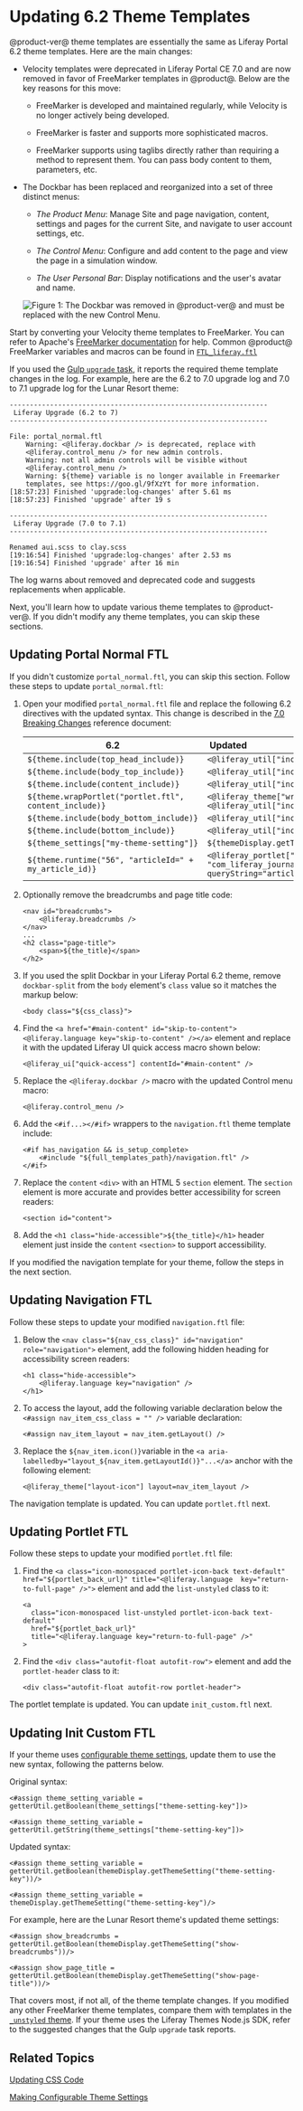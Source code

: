 # Updating 6.2 Theme Templates [](id=updating-6-2-theme-templates)

@product-ver@ theme templates are essentially the same as Liferay Portal 6.2 
theme templates. Here are the main changes:

-   Velocity templates were deprecated in Liferay Portal CE 7.0 and are now 
    removed in favor of FreeMarker templates in @product@. Below are the key 
    reasons for this move: 

    -   FreeMarker is developed and maintained regularly, while Velocity is no 
        longer actively being developed.

    -   FreeMarker is faster and supports more sophisticated macros.

    -   FreeMarker supports using taglibs directly rather than requiring a 
        method to represent them. You can pass body content to them, parameters, 
        etc.

-   The Dockbar has been replaced and reorganized into a set of three distinct 
    menus:

    -  *The Product Menu*: Manage Site and page navigation, content, settings 
       and pages for the current Site, and navigate to user account settings, 
       etc.

    -  *The Control Menu*: Configure and add content to the page and view the 
        page in a simulation window. 

    -  *The User Personal Bar*: Display notifications and the user's avatar and 
        name. 

    ![Figure 1: The Dockbar was removed in @product-ver@ and must be replaced with the new Control Menu.](../../../../images/upgrading-themes-dockbar.png) 

Start by converting your Velocity theme templates to FreeMarker. You can refer
to Apache's 
[FreeMarker documentation](https://freemarker.apache.org/docs/ref.html) 
for help. Common @product@ FreeMarker variables and macros can be found in 
[`FTL_liferay.ftl`](https://github.com/liferay/liferay-portal/blob/7.1.x/modules/apps/portal-template/portal-template-freemarker/src/main/resources/FTL_liferay.ftl)

If you used the 
[Gulp `upgrade` task](running-the-upgrade-task-for-6.2-themes), 
it reports the required theme template changes in the log. For example, here are 
the 6.2 to 7.0 upgrade log and 7.0 to 7.1 upgrade log for the Lunar Resort 
theme:

    ----------------------------------------------------------------
     Liferay Upgrade (6.2 to 7)
    ----------------------------------------------------------------

    File: portal_normal.ftl
        Warning: <@liferay.dockbar /> is deprecated, replace with 
        <@liferay.control_menu /> for new admin controls.
        Warning: not all admin controls will be visible without 
        <@liferay.control_menu />
        Warning: ${theme} variable is no longer available in Freemarker 
        templates, see https://goo.gl/9fXzYt for more information.
    [18:57:23] Finished 'upgrade:log-changes' after 5.61 ms
    [18:57:23] Finished 'upgrade' after 19 s

    ----------------------------------------------------------------
     Liferay Upgrade (7.0 to 7.1)
    ----------------------------------------------------------------
    
    Renamed aui.scss to clay.scss
    [19:16:54] Finished 'upgrade:log-changes' after 2.53 ms
    [19:16:54] Finished 'upgrade' after 16 min

The log warns about removed and deprecated code and suggests replacements when 
applicable. 

Next, you'll learn how to update various theme templates to @product-ver@. If 
you didn't modify any theme templates, you can skip these sections. 

## Updating Portal Normal FTL [](id=updating-portal-normal-ftl)

If you didn't customize `portal_normal.ftl`, you can skip this section. Follow 
these steps to update `portal_normal.ftl`:

1.  Open your modified `portal_normal.ftl` file and replace the following 6.2 
    directives with the updated syntax. This change is described in the 
    [7.0 Breaking Changes](/develop/reference/-/knowledge_base/7-0/breaking-changes#taglibs-are-no-longer-accessible-via-the-theme-variable-in-freemarker) 
    reference document:

      6.2                                |  &nbsp;Updated                                                                                                                     |
    ------------------------------------ |:------------------------------------------------------------------------------------------------------------------------------ |
    `${theme.include(top_head_include)}`                   | `<@liferay_util["include"] page=top_head_include />`                                                         |
    `${theme.include(body_top_include)}`                   | `<@liferay_util["include"] page=body_top_include />`                                                         |
    `${theme.include(content_include)}`                    | `<@liferay_util["include"] page=content_include />`                                                          |
    `${theme.wrapPortlet("portlet.ftl", content_include)}` | `<@liferay_theme["wrap-portlet"] page="portlet.ftl"> <@liferay_util["include"] page=content_include /> </@>` |
    `${theme.include(body_bottom_include)}`                | `<@liferay_util["include"] page=body_bottom_include />`                                                      |
    `${theme.include(bottom_include)}`                     | `<@liferay_util["include"] page=bottom_include />`                                                           |
    `${theme_settings["my-theme-setting"]}`                | `${themeDisplay.getThemeSetting("my-theme-setting")}`                                                                      |
    `${theme.runtime("56", "articleId=" + my_article_id)}` | `<@liferay_portlet["runtime"] portletName=`<br/>`"com_liferay_journal_content_web_portlet_JournalContentPortlet"` <br/>`queryString="articleId=" + my_article_id />`|

2.  Optionally remove the breadcrumbs and page title code:

        <nav id="breadcrumbs">		
            <@liferay.breadcrumbs />		
        </nav>
        ...
        <h2 class="page-title">
            <span>${the_title}</span>
        </h2>

3.  If you used the split Dockbar in your Liferay Portal 6.2 theme, remove 
    `dockbar-split` from the `body` element's `class` value so it matches the 
    markup below:
    
        <body class="${css_class}">

4.  Find the 
    `<a href="#main-content" id="skip-to-content"><@liferay.language key="skip-to-content" /></a>` 
    element and replace it with the updated Liferay UI quick access macro shown 
    below:
    
        <@liferay_ui["quick-access"] contentId="#main-content" />

5.  Replace the `<@liferay.dockbar />` macro with the updated Control menu 
    macro:

        <@liferay.control_menu />

6.  Add the `<#if...></#if>` wrappers to the `navigation.ftl` theme template 
    include:
    
        <#if has_navigation && is_setup_complete>
        	<#include "${full_templates_path}/navigation.ftl" />
        </#if>

7.  Replace the `content` `<div>` with an HTML 5 `section` element. The `section` 
    element is more accurate and provides better accessibility for screen 
    readers:

        <section id="content">

8.  Add the `<h1 class="hide-accessible">${the_title}</h1>` header element just 
    inside the `content` `<section>` to support accessibility. 

If you modified the navigation template for your theme, follow the steps in the 
next section. 

## Updating Navigation FTL [](id=updating-navigation-ftl)

Follow these steps to update your modified `navigation.ftl` file:

1.  Below the `<nav class="${nav_css_class}" id="navigation" role="navigation">` 
    element, add the following hidden heading for accessibility screen readers:

        <h1 class="hide-accessible">
            <@liferay.language key="navigation" />
        </h1>

2.  To access the layout, add the following variable declaration below the 
    `<#assign nav_item_css_class = "" />` variable declaration:

        <#assign nav_item_layout = nav_item.getLayout() />

3.  Replace the `${nav_item.icon()}`variable in the 
    `<a aria-labelledby="layout_${nav_item.getLayoutId()}"...</a>` anchor with 
    the following element: 

        <@liferay_theme["layout-icon"] layout=nav_item_layout />

The navigation template is updated. You can update `portlet.ftl` next. 

## Updating Portlet FTL [](id=updating-portlet-ftl)

Follow these steps to update your modified `portlet.ftl` file:

1.  Find the `<a class="icon-monospaced portlet-icon-back text-default" 
    href="${portlet_back_url}" title="<@liferay.language 
    key="return-to-full-page" />">` element and add the `list-unstyled` class 
    to it:

        <a 
          class="icon-monospaced list-unstyled portlet-icon-back text-default" 
          href="${portlet_back_url}" 
          title="<@liferay.language key="return-to-full-page" />"
        >

2.  Find the `<div class="autofit-float autofit-row">` element and add the 
    `portlet-header` class to it:
    
        <div class="autofit-float autofit-row portlet-header">

The portlet template is updated. You can update `init_custom.ftl` next.

## Updating Init Custom FTL [](id=updating-init-custom-ftl)

If your theme uses 
[configurable theme settings](/develop/tutorials/-/knowledge_base/7-1/making-configurable-theme-settings), 
update them to use the new syntax, following the patterns below.

Original syntax:

    <#assign theme_setting_variable = 
    getterUtil.getBoolean(theme_settings["theme-setting-key"])>

    <#assign theme_setting_variable = 
    getterUtil.getString(theme_settings["theme-setting-key"])>

Updated syntax:

    <#assign theme_setting_variable =
    getterUtil.getBoolean(themeDisplay.getThemeSetting("theme-setting-key"))/>

    <#assign theme_setting_variable = 
    themeDisplay.getThemeSetting("theme-setting-key")/>

For example, here are the Lunar Resort theme's updated theme settings:

    <#assign show_breadcrumbs = 
    getterUtil.getBoolean(themeDisplay.getThemeSetting("show-breadcrumbs"))/>

    <#assign show_page_title = 
    getterUtil.getBoolean(themeDisplay.getThemeSetting("show-page-title"))/>

That covers most, if not all, of the theme template changes. If you modified any 
other FreeMarker theme templates, compare them with templates in the 
[`_unstyled` theme](https://github.com/liferay/liferay-portal/tree/7.1.x/modules/apps/frontend-theme/frontend-theme-unstyled/src/main/resources/META-INF/resources/_unstyled/templates). 
If your theme uses the Liferay Themes Node.js SDK, refer to the suggested 
changes that the Gulp `upgrade` task reports. 

## Related Topics [](id=related-topics)

[Updating CSS Code](/develop/tutorials/-/knowledge_base/7-1/updating-6.2-css-code)

[Making Configurable Theme Settings](/develop/tutorials/-/knowledge_base/7-1/making-configurable-theme-settings)
